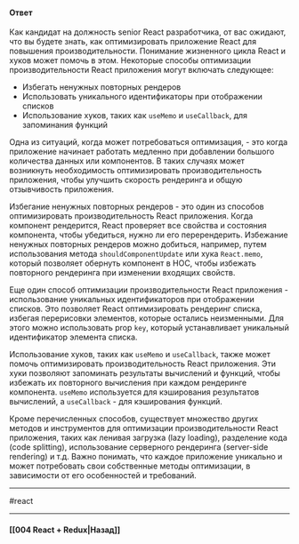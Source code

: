 #### Ответ

Как кандидат на должность senior React разработчика, от вас ожидают, что вы будете знать, как оптимизировать приложение React для повышения производительности. Понимание жизненного цикла React и хуков может помочь в этом. Некоторые способы оптимизации производительности React приложения могут включать следующее:

- Избегать ненужных повторных рендеров
- Использовать уникального идентификаторы при отображении списков
- Использование хуков, таких как `useMemo` и `useCallback`, для запоминания функций

Одна из ситуаций, когда может потребоваться оптимизация, - это когда приложение начинает работать медленно при добавлении большого количества данных или компонентов. В таких случаях может возникнуть необходимость оптимизировать производительность приложения, чтобы улучшить скорость рендеринга и общую отзывчивость приложения.

Избегание ненужных повторных рендеров - это один из способов оптимизировать производительность React приложения. Когда компонент рендерится, React проверяет все свойства и состояния компонента, чтобы убедиться, нужно ли его перерендерить. Избежание ненужных повторных рендеров можно добиться, например, путем использования метода `shouldComponentUpdate` или хука `React.memo`, который позволяет обернуть компонент в HOC, чтобы избежать повторного рендеринга при изменении входящих свойств.

Еще один способ оптимизации производительности React приложения - использование уникальных идентификаторов при отображении списков. Это позволяет React оптимизировать рендеринг списка, избегая перерисовки элементов, которые остались неизменными. Для этого можно использовать prop `key`, который устанавливает уникальный идентификатор элемента списка.

Использование хуков, таких как `useMemo` и `useCallback`, также может помочь оптимизировать производительность React приложения. Эти хуки позволяют запоминать результаты вычислений и функций, чтобы избежать их повторного вычисления при каждом рендеринге компонента. `useMemo` используется для кэширования результатов вычислений, а `useCallback` - для кэширования функций.

Кроме перечисленных способов, существует множество других методов и инструментов для оптимизации производительности React приложения, таких как ленивая загрузка (lazy loading), разделение кода (code splitting), использование серверного рендеринга (server-side rendering) и т.д. Важно понимать, что каждое приложение уникально и может потребовать свои собственные методы оптимизации, в зависимости от его особенностей и требований.

____
#react

____

#### [[004 React + Redux|Назад]]